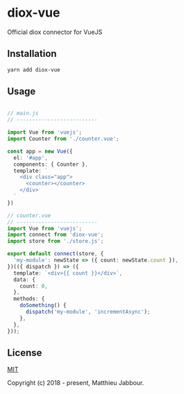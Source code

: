 # diox-vue

Official diox connector for VueJS

## Installation

```bash
yarn add diox-vue
```

## Usage

```typescript

// main.js
// --------------------------

import Vue from 'vuejs';
import Counter from './counter.vue';

const app = new Vue({
  el: '#app',
  components: { Counter },
  template: `
    <div class="app">
      <counter></counter>
    </div>
  `
})

// counter.vue
// --------------------------
import Vue from 'vuejs';
import connect from 'diox-vue';
import store from './store.js';

export default connect(store, {
  'my-module': newState => ({ count: newState.count }),
})(({ dispatch }) => ({
  template: `<div>{{ count }}</div>`,
  data: {
    count: 0,
  },
  methods: {
    doSomething() {
      dispatch('my-module', 'incrementAsync');
    },
  },
}));

```

## License

[MIT](https://github.com/matthieujabbour/diox-vue/blob/master/LICENSE)

Copyright (c) 2018 - present, Matthieu Jabbour.
